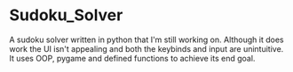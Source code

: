 # Sudoku_Solver
A sudoku solver written in python that I'm still working on. Although it does work the UI isn't appealing and both the keybinds and input are unintuitive. It uses OOP, pygame and defined functions to achieve its end goal.
